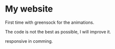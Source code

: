# My website

First time with greensock for the animations.

The code is not the best as possible, I will improve it.

responsive in comming.
